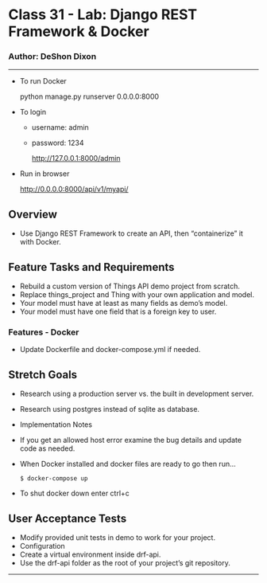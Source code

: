 # Class 31 - Lab: Django REST Framework & Docker

### Author: DeShon Dixon

---

- To run Docker


    python manage.py runserver 0.0.0.0:8000


- To login
  - username: admin
  - password: 1234
  

    http://127.0.0.1:8000/admin

- Run in browser


    http://0.0.0.0:8000/api/v1/myapi/

## Overview

- Use Django REST Framework to create an API, then “containerize” it with Docker.

## Feature Tasks and Requirements

- Rebuild a custom version of Things API demo project from scratch.
- Replace things_project and Thing with your own application and model.
- Your model must have at least as many fields as demo’s model.
- Your model must have one field that is a foreign key to user.

### Features - Docker

- Update Dockerfile and docker-compose.yml if needed.

## Stretch Goals

- Research using a production server vs. the built in development server.
- Research using postgres instead of sqlite as database.
- Implementation Notes
- If you get an allowed host error examine the bug details and update code as needed.
- When Docker installed and docker files are ready to go then run…

      $ docker-compose up

- To shut docker down enter ctrl+c

## User Acceptance Tests

- Modify provided unit tests in demo to work for your project.
- Configuration
- Create a virtual environment inside drf-api.
- Use the drf-api folder as the root of your project’s git repository.

---